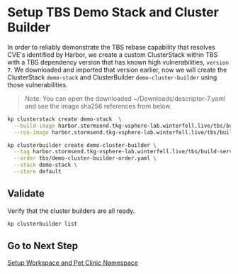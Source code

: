 # Setup TBS Demo Stack and Cluster Builder

In order to reliably demonstrate the TBS rebase capability that resolves CVE's identified by Harbor, we create a custom ClusterStack within TBS with a TBS dependency version that has known high vulnerabilities, `version 7`.  We downloaded and imported that version earlier, now we will create the ClusterStack `demo-stack` and ClusterBuilder `demo-cluster-builder` using those vulnerabilities.

>Note: You can open the downloaded ~/Downloads/descriptor-7.yaml and see the image sha256 references from below.

```bash
kp clusterstack create demo-stack  \
  --build-image harbor.stormsend.tkg-vsphere-lab.winterfell.live/tbs/build-service/build@sha256:97ea650641effa523611d715fa16549968252ba803f19b13b4e9d5821708aea6 \
  --run-image harbor.stormsend.tkg-vsphere-lab.winterfell.live/tbs/build-service/run@sha256:4084f6704cc27a7d93ebb050f5712c869072530576c473440e43c311c0c802f7

kp clusterbuilder create demo-cluster-builder \
  --tag harbor.stormsend.tkg-vsphere-lab.winterfell.live/tbs/build-service/demo-cluster-builder \
  --order tbs/demo-cluster-builder-order.yaml \
  --stack demo-stack \
  --store default
```

## Validate

Verify that the cluster builders are all ready.

```bash
kp clusterbuilder list
```

## Go to Next Step

[Setup Workspace and Pet Clinic Namespace](04-petclinic-workspace.md)
